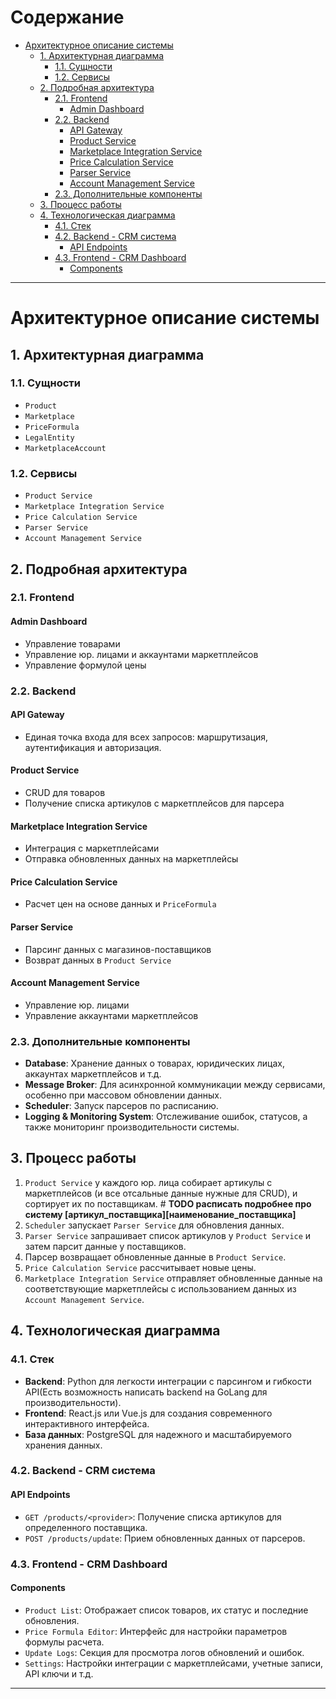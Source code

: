 # Содержание

- [Архитектурное описание системы](#архитектурное-описание-системы)
  - [1. Архитектурная диаграмма](#1-архитектурная-диаграмма)
    - [1.1. Сущности](#11-сущности)
    - [1.2. Сервисы](#12-сервисы)
  - [2. Подробная архитектура](#2-подробная-архитектура)
    - [2.1. Frontend](#21-frontend)
      - [Admin Dashboard](#admin-dashboard)
    - [2.2. Backend](#22-backend)
      - [API Gateway](#api-gateway)
      - [Product Service](#product-service)
      - [Marketplace Integration Service](#marketplace-integration-service)
      - [Price Calculation Service](#price-calculation-service)
      - [Parser Service](#parser-service)
      - [Account Management Service](#account-management-service)
    - [2.3. Дополнительные компоненты](#23-дополнительные-компоненты)
  - [3. Процесс работы](#3-процесс-работы)
  - [4. Технологическая диаграмма](#4-технологическая-диаграмма)
    - [4.1. Стек](#41-стек)
    - [4.2. Backend - CRM система](#42-backend---crm-система)
      - [API Endpoints](#api-endpoints)
    - [4.3. Frontend - CRM Dashboard](#43-frontend---crm-dashboard)
      - [Components](#components)

---

# Архитектурное описание системы

## 1. Архитектурная диаграмма

### 1.1. Сущности

- `Product`
- `Marketplace`
- `PriceFormula`
- `LegalEntity`
- `MarketplaceAccount`

### 1.2. Сервисы

- `Product Service`
- `Marketplace Integration Service`
- `Price Calculation Service`
- `Parser Service`
- `Account Management Service`

## 2. Подробная архитектура

### 2.1. Frontend

#### Admin Dashboard

- Управление товарами
- Управление юр. лицами и аккаунтами маркетплейсов
- Управление формулой цены

### 2.2. Backend

#### API Gateway

- Единая точка входа для всех запросов: маршрутизация, аутентификация и авторизация.

#### Product Service

- CRUD для товаров
- Получение списка артикулов с маркетплейсов для парсера

#### Marketplace Integration Service

- Интеграция с маркетплейсами
- Отправка обновленных данных на маркетплейсы

#### Price Calculation Service

- Расчет цен на основе данных и `PriceFormula`

#### Parser Service

- Парсинг данных с магазинов-поставщиков
- Возврат данных в `Product Service`

#### Account Management Service

- Управление юр. лицами
- Управление аккаунтами маркетплейсов

### 2.3. Дополнительные компоненты

- **Database**: Хранение данных о товарах, юридических лицах, аккаунтах маркетплейсов и т.д.
- **Message Broker**: Для асинхронной коммуникации между сервисами, особенно при массовом обновлении данных.
- **Scheduler**: Запуск парсеров по расписанию.
- **Logging & Monitoring System**: Отслеживание ошибок, статусов, а также мониторинг производительности системы.

## 3. Процесс работы
1. `Product Service` у каждого юр. лица собирает артикулы с маркетплейсов (и все отсальные данные нужные для CRUD), и сортирует их по поставщикам. # __TODO расписать подробнее про систему [артикул_поставщика][наименование_поставщика]__
1. `Scheduler` запускает `Parser Service` для обновления данных.
2. `Parser Service` запрашивает список артикулов у `Product Service` и затем парсит данные у поставщиков.
3. Парсер возвращает обновленные данные в `Product Service`.
4. `Price Calculation Service` рассчитывает новые цены.
5. `Marketplace Integration Service` отправляет обновленные данные на соответствующие маркетплейсы с использованием данных из `Account Management Service`.

## 4. Технологическая диаграмма

### 4.1. Стек

- **Backend**: Python для легкости интеграции с парсингом и гибкости API(Есть возможность написать backend на GoLang для производительности).
- **Frontend**: React.js или Vue.js для создания современного интерактивного интерфейса.
- **База данных**: PostgreSQL для надежного и масштабируемого хранения данных.

### 4.2. Backend - CRM система

#### API Endpoints

- `GET /products/<provider>`: Получение списка артикулов для определенного поставщика.
- `POST /products/update`: Прием обновленных данных от парсеров.

### 4.3. Frontend - CRM Dashboard

#### Components

- `Product List`: Отображает список товаров, их статус и последние обновления.
- `Price Formula Editor`: Интерфейс для настройки параметров формулы расчета.
- `Update Logs`: Секция для просмотра логов обновлений и ошибок.
- `Settings`: Настройки интеграции с маркетплейсами, учетные записи, API ключи и т.д.

---
